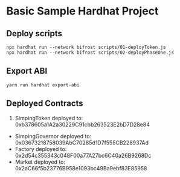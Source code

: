 # Basic Sample Hardhat Project

## Deploy scripts

```shell
npx hardhat run --network bifrost scripts/01-deployToken.js
npx hardhat run --network bifrost scripts/02-deployPhaseOne.js
```

## Export ABI

```shell
yarn run hardhat export-abi
```

## Deployed Contracts

1. SimpingToken deployed to: 0xb378605a1A2a30229C91cbb263523E2bD7D28e84
* SimpingGovernor deployed to: 0x03673218758039AbC70285d1D7f555CB228937Ad
* Factory deployed to: 0x2d54c355343c048F00a77A27bc6C40a26B9268Dc
* Market deployed to: 0x2aC66f5b23776B958e1093bc49Ba9ebf83E85958